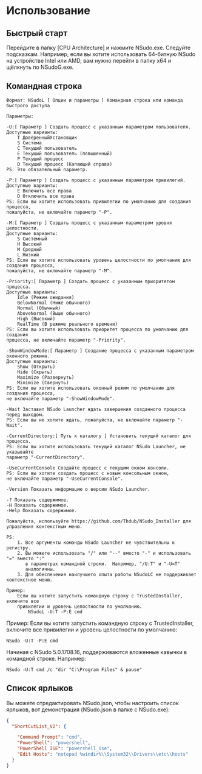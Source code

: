 ﻿# Использование

## Быстрый старт

Перейдите в папку [CPU Architecture] и нажмите NSudo.exe. Следуйте подсказкам.
Например, если вы хотите использовать 64-битную NSudo на устройстве Intel или AMD,
вам нужно перейти в папку x64 и щёлкнуть по NSudoG.exe.

## Командная строка

``` batch
Формат: NSudoL [ Опции и параметры ] Командная строка или команда быстрого доступа

Параметры:

-U:[ Параметр ] Создать процесс с указанным параметром пользователя.
Доступные варианты:
    T ДоверенныйУстановщик
    S Система
    C Текущий пользователь
    E Текущий пользователь (повышенный)
    P Текущий процесс
    D Текущий процесс (Капающий справа)
PS: Это обязательный параметр.

-P:[ Параметр ] Создать процесс с указанным параметром привилегий. 
Доступные варианты:
    E Включить все права
    D Отключить все права
PS: Если вы хотите использовать привилегии по умолчанию для создания процесса, 
пожалуйста, не включайте параметр "-P".

-M:[ Параметр ] Создать процесс с указанным параметром уровня целостности.
Доступные варианты:
    S Системный 
    H Высокий
    M Средний
    L Низкий
PS: Если вы хотите использовать уровень целостности по умолчанию для создания процесса, 
пожалуйста, не включайте параметр "-M".

-Priority:[ Параметр ] Создать процесс с указанным приоритетом процесса.
Доступные варианты:
    Idle (Режим ожидания)
    BelowNormal (Ниже обычного)
    Normal (Обычный)
    AboveNormal (Выше обычного)
    High (Высокий)
    RealTime (В режиме реального времени)
PS: Если вы хотите использовать приоритет процесса по умолчанию для создания
процесса, не включайте параметр "-Priority".

-ShowWindowMode:[ Параметр ] Создание процесса с указанным параметром оконного режима.
Доступные варианты:
    Show (Открыть)
    Hide (Скрыть)
    Maximize (Развернуть)
    Minimize (Свернуть)
PS: Если вы хотите использовать оконный режим по умолчанию для создания процесса, 
не включайте параметр "-ShowWindowMode".

-Wait Заставит NSudo Launcher ждать завершения созданного процесса перед выходом.
PS: Если вы не хотите ждать, пожалуйста, не включайте параметр "-Wait".

-CurrentDirectory:[ Путь к каталогу ] Установить текущий каталог для процесса.
PS: Если вы хотите использовать текущий каталог NSudo Launcher, не указывайте 
параметр "-CurrentDirectory".

-UseCurrentConsole Создайте процесс с текущим окном консоли.
PS: Если вы хотите создать процесс с новым консольным окном, 
не включайте параметр "-UseCurrentConsole".

-Version Показать информацию о версии NSudo Launcher.

-? Показать содержимое.
-H Показать содержимое.
-Help Показать содержимое.

Пожалуйста, используйте https://github.com/Thdub/NSudo_Installer для управления контекстным меню.

PS:
    1. Все аргументы команды NSudo Launcher не чувствительны к регистру.
    2. Вы можете использовать "/" или "--" вместо "-" и использовать "=" вместо ":"
       в параметрах командной строки.  Например, "/U:T" и "-U=T" 
       аналогичны.
    3. Для обеспечения наилучшего опыта работы NSudoLC не поддерживает контекстное меню.

Пример:
    Если вы хотите запустить командную строку с TrustedInstaller, включите все 
    привилегии и уровень целостности по умолчанию.
        NSudoL -U:T -P:E cmd
```

Пример: Если вы хотите запустить командную строку с TrustedInstaller, включите все
привилегии и уровень целостности по умолчанию:

``` batch
NSudo -U:T -P:E cmd
```

Начиная с NSudo 5.0.1708.16, поддерживаются вложенные кавычки в командной строке.
Например:

``` batch
NSudo -U:T cmd /c "dir "C:\Program Files" & pause"
```

## Список ярлыков

Вы можете отредактировать NSudo.json, чтобы настроить список ярлыков, вот демонстрация
(NSudo.json в папке с NSudo.exe):

```json
{
  "ShortCutList_V2": {

    "Command Prompt": "cmd",
    "PowerShell": "powershell",
    "PowerShell ISE": "powershell_ise",
    "Edit Hosts": "notepad %windir%\\System32\\Drivers\\etc\\hosts"
  }
}
```
